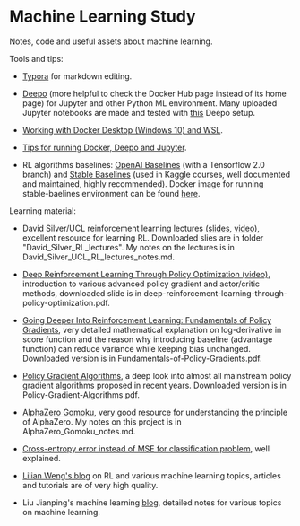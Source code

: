 # Machine Learning Study

Notes, code and useful assets about machine learning.

Tools and tips:

* [Typora](https://typora.io/) for markdown editing.

* [Deepo](https://hub.docker.com/r/ufoym/deepo) (more helpful to check the Docker Hub page instead of its home page) for Jupyter and other Python ML environment. Many uploaded Jupyter notebooks are made and tested with [this](https://hub.docker.com/layers/ufoym/deepo/all-jupyter-py36-cpu/images/sha256-372e2014ed6a6dc6c96f74880339e3cf75116aa876a55e3a29c971d6c951adee?context=explore) Deepo setup.

* [Working with Docker Desktop (Windows 10) and WSL](https://nickjanetakis.com/blog/setting-up-docker-for-windows-and-wsl-to-work-flawlessly#ensure-volume-mounts-work).

* [Tips for running Docker, Deepo and Jupyter](https://zhuanlan.zhihu.com/p/64493662).

* RL algorithms baselines: [OpenAI Baselines](https://github.com/openai/baselines) (with a Tensorflow 2.0 branch) and [Stable Baselines](https://stable-baselines.readthedocs.io/) (used in Kaggle courses, well documented and maintained, highly recommended). Docker image for running stable-baelines environment can be found [here](https://hub.docker.com/r/stablebaselines/rl-baselines-zoo-cpu).

Learning material:

* David Silver/UCL reinforcement learning lectures ([slides](https://www.davidsilver.uk/teaching/), [video](https://www.bilibili.com/video/BV1kb411i7KG?from=search&seid=10277587044180293066)), excellent resource for learning RL. Downloaded slies are in folder "David_Silver_RL_lectures". My notes on the lectures is in David_Silver_UCL_RL_lectures_notes.md.

* [Deep Reinforcement Learning Through Policy Optimization (video)](https://channel9.msdn.com/events/Neural-Information-Processing-Systems-Conference/Neural-Information-Processing-Systems-Conference-NIPS-2016/Deep-Reinforcement-Learning-Through-Policy-Optimization?term=policy%20gradient&lang-en=true), introduction to various advanced policy gradient and actor/critic methods, downloaded slide is in deep-reinforcement-learning-through-policy-optimization.pdf.

* [Going Deeper Into Reinforcement Learning: Fundamentals of Policy Gradients](https://danieltakeshi.github.io/2017/03/28/going-deeper-into-reinforcement-learning-fundamentals-of-policy-gradients/), very detailed mathematical explanation on log-derivative in score function and the reason why introducing baseline (advantage function) can reduce variance while keeping bias unchanged. Downloaded version is in Fundamentals-of-Policy-Gradients.pdf.

* [Policy Gradient Algorithms](https://lilianweng.github.io/lil-log/2018/04/08/policy-gradient-algorithms.html), a deep look into almost all mainstream policy gradient algorithms proposed in recent years. Downloaded version is in Policy-Gradient-Algorithms.pdf.

* [AlphaZero Gomoku](https://github.com/junxiaosong/AlphaZero_Gomoku), very good resource for understanding the principle of AlphaZero. My notes on this project is in AlphaZero_Gomoku_notes.md.

* [Cross-entropy error instead of MSE for classification problem](https://jamesmccaffrey.wordpress.com/2013/11/05/why-you-should-use-cross-entropy-error-instead-of-classification-error-or-mean-squared-error-for-neural-network-classifier-training/), well explained.

* [Lilian Weng's blog](https://lilianweng.github.io/lil-log/) on RL and various machine learning topics, articles and tutorials are of very high quality.

* Liu Jianping's machine learning [blog](https://www.cnblogs.com/pinard/), detailed notes for various topics on machine learning.
